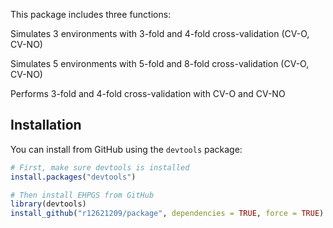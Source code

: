 This package includes three functions:

Simulates 3 environments with 3-fold and 4-fold cross-validation (CV-O, CV-NO)

Simulates 5 environments with 5-fold and 8-fold cross-validation (CV-O, CV-NO)

Performs 3-fold and 4-fold cross-validation with CV-O and CV-NO

## Installation

You can install from GitHub using the `devtools` package:

```r
# First, make sure devtools is installed
install.packages("devtools")

# Then install EHPGS from GitHub
library(devtools)
install_github("r12621209/package", dependencies = TRUE, force = TRUE)
